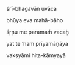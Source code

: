 śrī-bhagavān uvāca

bhūya eva mahā-bāho

śṛṇu me paramaṁ vacaḥ

yat te ’haṁ prīyamāṇāya

vakṣyāmi hita-kāmyayā